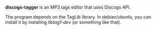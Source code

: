 **discogs-tagger** is an MP3 tags editor that uses Discogs API.

The program depends on the TagLib library. In debian/ubuntu, you can install it by installing _libtag1-dev_ (or something like that).
